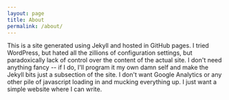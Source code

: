 ```yaml
---
layout: page
title: About
permalink: /about/
---
```


This is a site generated using Jekyll and hosted in GitHub pages.
I tried WordPress, but hated all the zillions of configuration settings,
but paradoxically lack of control over the content of the actual site.
I don't need anything fancy -- if I do, I'll program it my own damn self and
make the Jekyll bits just a subsection of the site. I don't want Google Analytics
or any other pile of javascript loading in and mucking everything up. I just want
a simple website where I can write.
